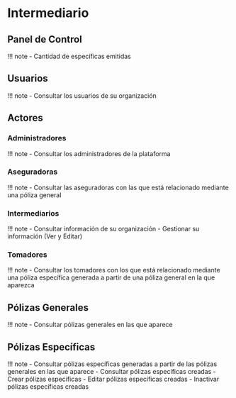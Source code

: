# Intermediario

## Panel de Control

!!! note
    - Cantidad de específicas emitidas

## Usuarios
    
!!! note
    - Consultar los usuarios de su organización 

## Actores

### Administradores

!!! note
    - Consultar los administradores de la plataforma

### Aseguradoras

!!! note
    - Consultar las aseguradoras con las que está relacionado mediante una póliza general

### Intermediarios

!!! note
    - Consultar información de su organización
    - Gestionar su información (Ver y Editar)

### Tomadores

!!! note
    - Consultar los tomadores con los que está relacionado mediante una póliza específica generada a partir de una póliza general en la que aparezca

## Pólizas Generales

!!! note
    - Consultar pólizas generales en las que aparece

## Pólizas Específicas

!!! note
    - Consultar pólizas específicas generadas a partir de las pólizas generales en las que aparece
    - Consultar pólizas específicas creadas
    - Crear pólizas específicas
    - Editar pólizas específicas creadas
    - Inactivar pólizas específicas creadas